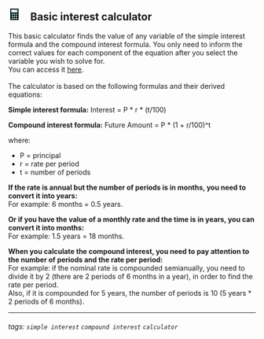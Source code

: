## <img src=".\assets\calculator-svgrepo-com.svg" style="width: 25px; margin-right: 20px;">Basic interest calculator

This basic calculator finds the value of any variable of the simple interest formula and the compound interest formula. You only need to inform the correct values for each component of the equation after you select the variable you wish to solve for. <br>
You can access it <a href="https://vsm-dv.github.io/basic-interest-calculator/">here</a>. <br> <br>
The calculator is based on the following formulas and their derived equations:

**Simple interest formula:**
Interest = P * r * (t/100)


**Compound interest formula:**
Future Amount = P * (1 + r/100)^t

where:
- P = principal
- r = rate per period
- t = number of periods

**If the rate is annual but the number of periods is in months, you need to convert it into years:**<br>
For example: 6 months = 0.5 years.

**Or if you have the value of a monthly rate and the time is in years, you can convert it into months:**<br>
For example: 1.5 years = 18 months.

**When you calculate the compound interest, you need to pay attention to the number of periods and the rate per period:**<br>
For example: if the nominal rate is compounded semianually, you need to divide it by 2 (there are 2 periods of 6 months in a year), in order to find the rate per period. <br>
Also, if it is compounded for 5 years, the number of periods is 10 (5 years * 2 periods of 6 months).

---

###### tags: `simple interest` `compound interest` `calculator`
